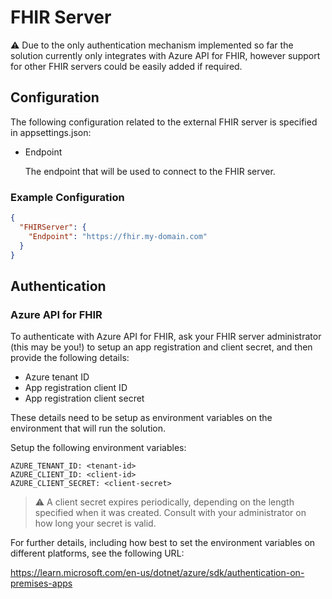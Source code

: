 ﻿# FHIR Server

:warning: Due to the only authentication mechanism implemented so far the solution currently only integrates 
with Azure API for FHIR, however support for other FHIR servers could be easily added if required.

## Configuration

The following configuration related to the external FHIR server is specified in appsettings.json:

* Endpoint
  
  The endpoint that will be used to connect to the FHIR server.

### Example Configuration

```json
{
  "FHIRServer": {
    "Endpoint": "https://fhir.my-domain.com"
  }
}
```

## Authentication

### Azure API for FHIR

To authenticate with Azure API for FHIR, ask your FHIR server administrator (this may be you!) to setup an 
app registration and client secret, and then provide the following details:

* Azure tenant ID
* App registration client ID
* App registration client secret

These details need to be setup as environment variables on the environment that will run the 
solution. 

Setup the following environment variables:

```
AZURE_TENANT_ID: <tenant-id>
AZURE_CLIENT_ID: <client-id>
AZURE_CLIENT_SECRET: <client-secret>
```

> :warning: A client secret expires periodically, depending on the length specified when it 
> was created. Consult with your administrator on how long your secret is valid.

For further details, including how best to set the environment variables on different 
platforms, see the following URL: 

https://learn.microsoft.com/en-us/dotnet/azure/sdk/authentication-on-premises-apps
